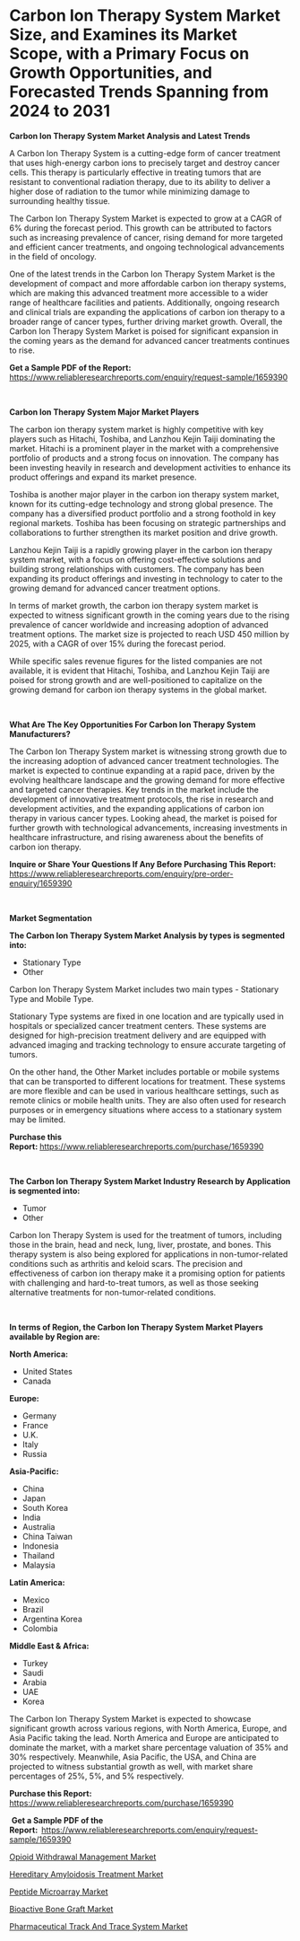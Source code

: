 <p><h1>Carbon Ion Therapy System Market Size, and Examines its Market Scope, with a Primary Focus on Growth Opportunities, and Forecasted Trends Spanning from 2024 to 2031</h1></p><p><strong>Carbon Ion Therapy System Market Analysis and Latest Trends</strong></p>
<p><p>A Carbon Ion Therapy System is a cutting-edge form of cancer treatment that uses high-energy carbon ions to precisely target and destroy cancer cells. This therapy is particularly effective in treating tumors that are resistant to conventional radiation therapy, due to its ability to deliver a higher dose of radiation to the tumor while minimizing damage to surrounding healthy tissue.</p><p>The Carbon Ion Therapy System Market is expected to grow at a CAGR of 6% during the forecast period. This growth can be attributed to factors such as increasing prevalence of cancer, rising demand for more targeted and efficient cancer treatments, and ongoing technological advancements in the field of oncology.</p><p>One of the latest trends in the Carbon Ion Therapy System Market is the development of compact and more affordable carbon ion therapy systems, which are making this advanced treatment more accessible to a wider range of healthcare facilities and patients. Additionally, ongoing research and clinical trials are expanding the applications of carbon ion therapy to a broader range of cancer types, further driving market growth. Overall, the Carbon Ion Therapy System Market is poised for significant expansion in the coming years as the demand for advanced cancer treatments continues to rise.</p></p>
<p><strong>Get a Sample PDF of the Report:&nbsp;</strong> <a href="https://www.reliableresearchreports.com/enquiry/request-sample/1659390">https://www.reliableresearchreports.com/enquiry/request-sample/1659390</a></p>
<p>&nbsp;</p>
<p><strong>Carbon Ion Therapy System Major Market Players</strong></p>
<p><p>The carbon ion therapy system market is highly competitive with key players such as Hitachi, Toshiba, and Lanzhou Kejin Taiji dominating the market. Hitachi is a prominent player in the market with a comprehensive portfolio of products and a strong focus on innovation. The company has been investing heavily in research and development activities to enhance its product offerings and expand its market presence.</p><p>Toshiba is another major player in the carbon ion therapy system market, known for its cutting-edge technology and strong global presence. The company has a diversified product portfolio and a strong foothold in key regional markets. Toshiba has been focusing on strategic partnerships and collaborations to further strengthen its market position and drive growth.</p><p>Lanzhou Kejin Taiji is a rapidly growing player in the carbon ion therapy system market, with a focus on offering cost-effective solutions and building strong relationships with customers. The company has been expanding its product offerings and investing in technology to cater to the growing demand for advanced cancer treatment options.</p><p>In terms of market growth, the carbon ion therapy system market is expected to witness significant growth in the coming years due to the rising prevalence of cancer worldwide and increasing adoption of advanced treatment options. The market size is projected to reach USD 450 million by 2025, with a CAGR of over 15% during the forecast period.</p><p>While specific sales revenue figures for the listed companies are not available, it is evident that Hitachi, Toshiba, and Lanzhou Kejin Taiji are poised for strong growth and are well-positioned to capitalize on the growing demand for carbon ion therapy systems in the global market.</p></p>
<p>&nbsp;</p>
<p><strong>What Are The Key Opportunities For Carbon Ion Therapy System Manufacturers?</strong></p>
<p><p>The Carbon Ion Therapy System market is witnessing strong growth due to the increasing adoption of advanced cancer treatment technologies. The market is expected to continue expanding at a rapid pace, driven by the evolving healthcare landscape and the growing demand for more effective and targeted cancer therapies. Key trends in the market include the development of innovative treatment protocols, the rise in research and development activities, and the expanding applications of carbon ion therapy in various cancer types. Looking ahead, the market is poised for further growth with technological advancements, increasing investments in healthcare infrastructure, and rising awareness about the benefits of carbon ion therapy.</p></p>
<p><strong>Inquire or Share Your Questions If Any Before Purchasing This Report:</strong> <a href="https://www.reliableresearchreports.com/enquiry/pre-order-enquiry/1659390">https://www.reliableresearchreports.com/enquiry/pre-order-enquiry/1659390</a></p>
<p>&nbsp;</p>
<p><strong>Market Segmentation</strong></p>
<p><strong>The Carbon Ion Therapy System Market Analysis by types is segmented into:</strong></p>
<p><ul><li>Stationary Type</li><li>Other</li></ul></p>
<p><p>Carbon Ion Therapy System Market includes two main types - Stationary Type and Mobile Type. </p><p>Stationary Type systems are fixed in one location and are typically used in hospitals or specialized cancer treatment centers. These systems are designed for high-precision treatment delivery and are equipped with advanced imaging and tracking technology to ensure accurate targeting of tumors.</p><p>On the other hand, the Other Market includes portable or mobile systems that can be transported to different locations for treatment. These systems are more flexible and can be used in various healthcare settings, such as remote clinics or mobile health units. They are also often used for research purposes or in emergency situations where access to a stationary system may be limited.</p></p>
<p><strong>Purchase this Report:&nbsp;</strong><a href="https://www.reliableresearchreports.com/purchase/1659390">https://www.reliableresearchreports.com/purchase/1659390</a></p>
<p>&nbsp;</p>
<p><strong>The Carbon Ion Therapy System Market Industry Research by Application is segmented into:</strong></p>
<p><ul><li>Tumor</li><li>Other</li></ul></p>
<p><p>Carbon Ion Therapy System is used for the treatment of tumors, including those in the brain, head and neck, lung, liver, prostate, and bones. This therapy system is also being explored for applications in non-tumor-related conditions such as arthritis and keloid scars. The precision and effectiveness of carbon ion therapy make it a promising option for patients with challenging and hard-to-treat tumors, as well as those seeking alternative treatments for non-tumor-related conditions.</p></p>
<p>&nbsp;</p>
<p><strong>In terms of Region, the Carbon Ion Therapy System Market Players available by Region are:</strong></p>
<p>
    <p> <strong> North America: </strong>
        <ul>
            <li>United States</li>
            <li>Canada</li>
        </ul>
        </p> 
    <p> <strong> Europe: </strong>
        <ul>
            <li>Germany</li>
            <li>France</li>
            <li>U.K.</li>
            <li>Italy</li>
            <li>Russia</li>
        </ul>
        </p> 
    <p> <strong> Asia-Pacific: </strong>
        <ul>
            <li>China</li>
            <li>Japan</li>
            <li>South Korea</li>
            <li>India</li>
            <li>Australia</li>
            <li>China Taiwan</li>
            <li>Indonesia</li>
            <li>Thailand</li>
            <li>Malaysia</li>
        </ul>
        </p> 
    <p> <strong> Latin America: </strong>
        <ul>
            <li>Mexico</li>
            <li>Brazil</li>
            <li>Argentina Korea</li>
            <li>Colombia</li>
        </ul>
        </p> 
    <p> <strong> Middle East & Africa: </strong>
        <ul>
            <li>Turkey</li>
            <li>Saudi</li>
            <li>Arabia</li>
            <li>UAE</li>
            <li>Korea</li>
        </ul>
    </p>
    </p>
<p><p>The Carbon Ion Therapy System Market is expected to showcase significant growth across various regions, with North America, Europe, and Asia Pacific taking the lead. North America and Europe are anticipated to dominate the market, with a market share percentage valuation of 35% and 30% respectively. Meanwhile, Asia Pacific, the USA, and China are projected to witness substantial growth as well, with market share percentages of 25%, 5%, and 5% respectively.</p></p>
<p><strong>Purchase this Report: </strong><a href="https://www.reliableresearchreports.com/purchase/1659390">https://www.reliableresearchreports.com/purchase/1659390</a></p>
<p>&nbsp;<strong>Get a Sample PDF of the Report:&nbsp;&nbsp;</strong><a href="https://www.reliableresearchreports.com/enquiry/request-sample/1659390">https://www.reliableresearchreports.com/enquiry/request-sample/1659390</a></p>
<p><strong></strong></p>
<p><p><a href="https://medium.com/@v25590012/opioid-withdrawal-management-market-size-reveals-the-best-marketing-channels-in-global-industry-f208ca0e3404">Opioid Withdrawal Management Market</a></p><p><a href="https://medium.com/@v25590012/analyzing-hereditary-amyloidosis-treatment-market-global-industry-perspective-and-forecast-2024-1f17ce50c6ff">Hereditary Amyloidosis Treatment Market</a></p><p><a href="https://medium.com/p/c11a9761d57a/edit">Peptide Microarray Market</a></p><p><a href="https://medium.com/@v25590012/decoding-bioactive-bone-graft-market-metrics-market-share-trends-and-growth-patterns-874a6139350d">Bioactive Bone Graft Market</a></p><p><a href="https://medium.com/@v25590012/pharmaceutical-track-and-trace-system-market-trends-forecast-and-competitive-analysis-to-2031-cbec3174b5f0">Pharmaceutical Track And Trace System Market</a></p></p>